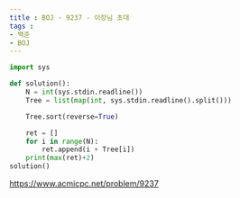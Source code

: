 ```yaml
---
title : BOJ - 9237 - 이장님 초대
tags :
- 백준
- BOJ
---
```


```python
import sys

def solution():
    N = int(sys.stdin.readline())
    Tree = list(map(int, sys.stdin.readline().split()))

    Tree.sort(reverse=True)

    ret = []
    for i in range(N):
        ret.append(i + Tree[i])
    print(max(ret)+2)
solution()
```

https://www.acmicpc.net/problem/9237